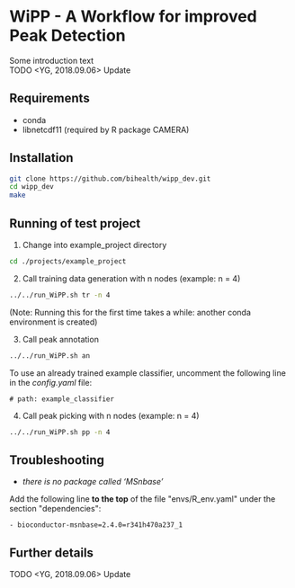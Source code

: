# WiPP - A **W**orkflow for **i**mproved **P**eak **D**etection
Some introduction text \
TODO <YG, 2018.09.06> Update

## Requirements
- conda
- libnetcdf11 (required by R package CAMERA)

## Installation
```bash
git clone https://github.com/bihealth/wipp_dev.git
cd wipp_dev
make
```

## Running of test project

1. Change into example_project directory
```bash
cd ./projects/example_project
```
2. Call training data generation with n nodes (example: n = 4)
```bash
../../run_WiPP.sh tr -n 4 
```
(Note: Running this for the first time takes a while: another conda environment is created)

3. Call peak annotation
```bash
../../run_WiPP.sh an
```
To use an already trained example classifier, uncomment the following line in the *config.yaml* file:
```
# path: example_classifier
```

4. Call peak picking with n nodes (example: n = 4)
```bash
../../run_WiPP.sh pp -n 4 
```
## Troubleshooting
- *there is no package called ‘MSnbase’*

Add the following line **to the top** of the file "envs/R_env.yaml" under the section "dependencies":
```
- bioconductor-msnbase=2.4.0=r341h470a237_1
```

## Further details
TODO <YG, 2018.09.06> Update
